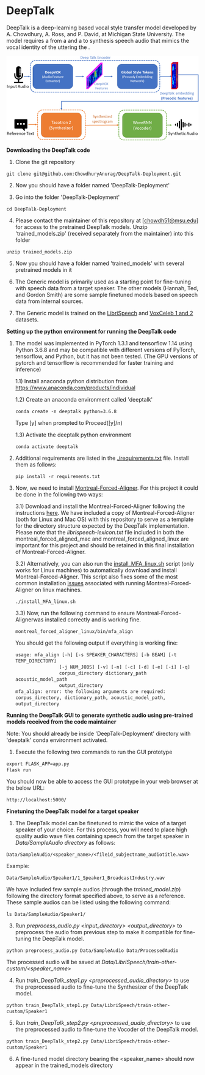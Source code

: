 DeepTalk
===============================

DeepTalk is a deep-learning based vocal style transfer model developed by A. Chowdhury, A. Ross, and P. David, at Michigan State University.
The model requires a <reference audio> from a <target speaker> and a <sample text> to synthesis speech audio that mimics the vocal identity of the <target speaker> uttering the <sample text>. 

![DeepTalk Model](/images/DeepTalk.png)


**Downloading the DeepTalk code**

1) Clone the git repository

```
git clone git@github.com:ChowdhuryAnurag/DeepTalk-Deployment.git
```

2) Now you should have a folder named 'DeepTalk-Deployment'

3) Go into the folder 'DeepTalk-Deployment'
```
cd DeepTalk-Deployment
```

4) Please contact the maintainer of this repository at [chowdh51@msu.edu] for access to the pretrained DeepTalk models. Unzip 'trained_models.zip' (received separately from the maintainer) into this folder
```
unzip trained_models.zip
```

5) Now you should have a folder named 'trained_models' with several pretrained models in it

6) The Generic model is primarily used as a starting point for fine-tuning with speech data from a target speaker. The other models (Hannah, Ted, and Gordon Smith) are some sample finetuned models based on speech data from internal sources.

7) The Generic model is trained on the [LibriSpeech](http://www.openslr.org/resources/12/train-other-500.tar.gz) and [VoxCeleb 1 and 2](http://www.robots.ox.ac.uk/~vgg/data/voxceleb/) datasets.


**Setting up the python environment for running the DeepTalk code**

1) The model was implemented in PyTorch 1.3.1 and tensorflow 1.14 using Python 3.6.8 and may be compatible with different versions of PyTorch, tensorflow, and Python, but it has not been tested. (The GPU versions of pytorch and tensorflow is recommended for faster training and inference)

    1.1) Install anaconda python distribution from https://www.anaconda.com/products/individual

    1.2) Create an anaconda environment called 'deeptalk'
    ```
    conda create -n deeptalk python=3.6.8
    ```
    Type [y] when prompted to Proceed([y]/n)
    
    1.3) Activate the deeptalk python environment
    ```
    conda activate deeptalk
    ```

2) Additional requirements are listed in the [./requirements.txt](./requirements.txt) file. Install them as follows:
    ```
    pip install -r requirements.txt
    ```

3) Now, we need to install [Montreal-Forced-Aligner](https://montreal-forced-aligner.readthedocs.io/en/latest/). For this project it could be done in the following two ways:

    3.1) Download and install the Montreal-Forced-Aligner following the instructions [here](https://montreal-forced-aligner.readthedocs.io/en/latest/installation.html). We have included a copy of Montreal-Forced-Aligner (both for Linux and Mac OS) with this repository to serve as a template for the directory structure expected by the DeepTalk implementation. Please note that the *librispeech-lexicon.txt* file included in both the montreal_forced_aligned_mac and montreal_forced_aligned_linux are important for this project and should be retained in this final installation of Montreal-Forced-Aligner.
    
    3.2) Alternatively, you can also run the [install_MFA_linux.sh](./install_MFA_linux.sh) script (only works for Linux machines) to automatically download and install Montreal-Forced-Aligner. This script also fixes some of the most common installation [issues](https://github.com/MontrealCorpusTools/Montreal-Forced-Aligner/issues/109) associated with running Montreal-Forced-Aligner on linux machines.
    ```
    ./install_MFA_linux.sh
    ```

    3.3) Now, run the following command to ensure Montreal-Forced-Alignerwas installed correctly and is working fine.
    ```
    montreal_forced_aligner_linux/bin/mfa_align
    ```
    You should get the following output if everything is working fine:
    ```
    usage: mfa_align [-h] [-s SPEAKER_CHARACTERS] [-b BEAM] [-t TEMP_DIRECTORY]
                    [-j NUM_JOBS] [-v] [-n] [-c] [-d] [-e] [-i] [-q]
                    corpus_directory dictionary_path acoustic_model_path
                    output_directory
    mfa_align: error: the following arguments are required: corpus_directory, dictionary_path, acoustic_model_path, output_directory
    ```

**Running the DeepTalk GUI to generate synthetic audio using pre-trained models received from the code maintainer**

Note: You should already be inside 'DeepTalk-Deployment' directory with 'deeptalk' conda environment activated.

1) Execute the following two commands to run the GUI prototype
```
export FLASK_APP=app.py
flask run
```

You should now be able to access the GUI prototype in your web browser at the below URL:
```
http://localhost:5000/
```


**Finetuning the DeepTalk model for a target speaker**

1) The DeepTalk model can be finetuned to mimic the voice of a target speaker of your choice. For this process, you will need to place high quality audio wave files containing speech from the target speaker in *Data/SampleAudio directory* as follows:
```
Data/SampleAudio/<speaker_name>/<fileid_subjectname_audiotitle.wav>
```
Example:
```
Data/SampleAudio/Speaker1/1_Speaker1_BroadcastIndustry.wav
```
We have included few sample audios (through the *trained_model.zip*) following the directory format specified above, to serve as a reference. These sample audios can be listed using the following command:
```
ls Data/SampleAudio/Speaker1/
```

3) Run *preprocess_audio.py <input_directory> <output_directory>* to preprocess the audio from previous step to make it compatible for fine-tuning the DeepTalk model.
```
python preprocess_audio.py Data/SampleAudio Data/ProcessedAudio
```
The processed audio will be saved at *Data/LibriSpeech/train-other-custom/<speaker_name>*

4) Run *train_DeepTalk_step1.py <preprocessed_audio_directory>* to use the preprocessed audio to fine-tune the Synthesizer of the DeepTalk model.
```
python train_DeepTalk_step1.py Data/LibriSpeech/train-other-custom/Speaker1
```

5) Run *train_DeepTalk_step2.py <preprocessed_audio_directory>* to use the preprocessed audio to fine-tune the Vocoder of the DeepTalk model.
```
python train_DeepTalk_step2.py Data/LibriSpeech/train-other-custom/Speaker1
```

6) A fine-tuned model directory bearing the <speaker_name> should now appear in the trained_models directory
